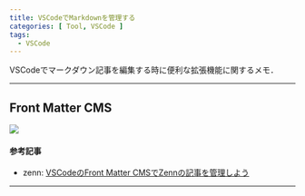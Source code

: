 ```yaml
---
title: VSCodeでMarkdownを管理する
categories: [ Tool, VSCode ]
tags:
  - VSCode
---
```



VSCodeでマークダウン記事を編集する時に便利な拡張機能に関するメモ．






---
## Front Matter CMS

<img src="https://eliostruyf.gallerycdn.vsassets.io/extensions/eliostruyf/vscode-front-matter/10.8.0/1740654769281/Microsoft.VisualStudio.Services.Icons.Default">


#### 参考記事
- zenn: [VSCodeのFront Matter CMSでZennの記事を管理しよう](https://zenn.dev/naopoyo/articles/front-matter-cms-for-zenn)



---
